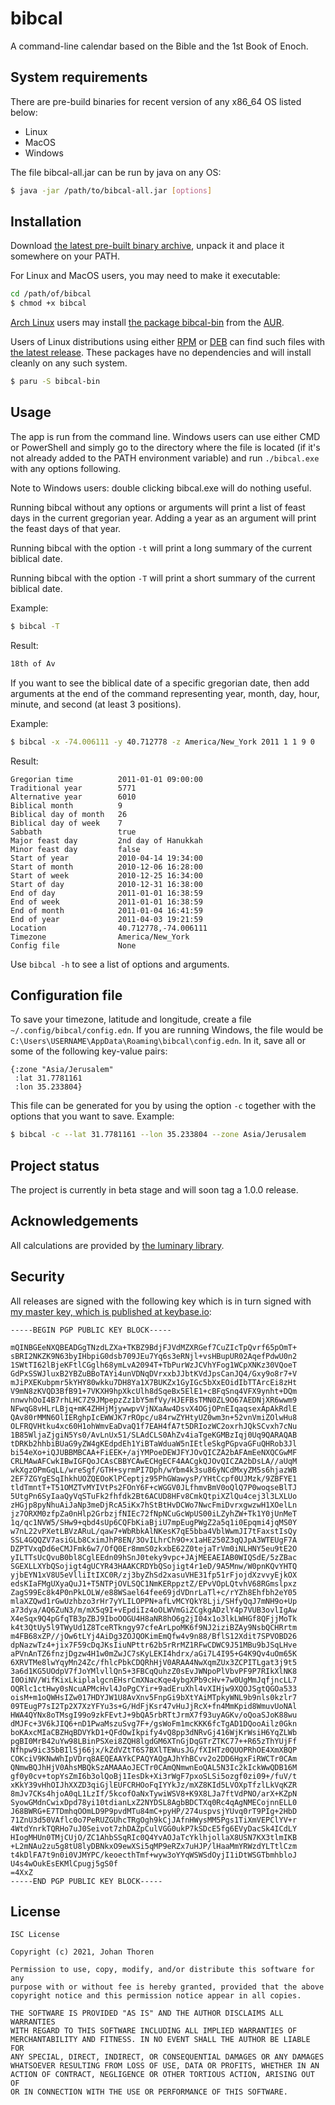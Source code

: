 # bibcal

A command-line calendar based on the Bible and the 1st Book of Enoch.

## System requirements

There are pre-build binaries for recent version of any x86_64 OS listed below:

- Linux
- MacOS
- Windows

The file bibcal-all.jar can be run by java on any OS:

``` sh
$ java -jar /path/to/bibcal-all.jar [options]
```

## Installation

Download [the latest pre-built binary archive](https://github.com/johanthoren/bibcal/releases/latest), unpack it and place it somewhere on your PATH.

For Linux and MacOS users, you may need to make it executable:

``` sh
cd /path/of/bibcal
$ chmod +x bibcal
```

[Arch Linux](https://archlinux.org/) users may install [the package bibcal-bin](https://aur.archlinux.org/packages/bibcal-bin/) from the [AUR](https://aur.archlinux.org/).

Users of Linux distributions using either [RPM](https://en.wikipedia.org/wiki/RPM_Package_Manager) or [DEB](https://en.wikipedia.org/wiki/Deb_(file_format)) can find such files with [the latest release](https://github.com/johanthoren/bibcal/releases/latest). These packages have no dependencies and will install cleanly on any such system.

``` sh
$ paru -S bibcal-bin
```

## Usage

The app is run from the command line. Windows users can use either CMD or PowerShell and simply go to the directory where the file is located (if it's not already added to the PATH environment variable) and run `./bibcal.exe` with any options following.

Note to Windows users: double clicking bibcal.exe will do nothing useful.

Running bibcal without any options or arguments will print a list of feast days in the current gregorian year. Adding a year as an argument will print the feast days of that year.

Running bibcal with the option `-t` will print a long summary of the current biblical date.

Running bibcal with the option `-T` will print a short summary of the current biblical date.

Example:
``` sh
$ bibcal -T
```
Result:

``` sh
18th of Av
```

If you want to see the biblical date of a specific gregorian date, then add arguments at the end of the command representing year, month, day, hour, minute, and second (at least 3 positions).

Example:
``` sh
$ bibcal -x -74.006111 -y 40.712778 -z America/New_York 2011 1 1 9 0
```
Result:
```
Gregorian time          2011-01-01 09:00:00
Traditional year        5771
Alternative year        6010
Biblical month          9
Biblical day of month   26
Biblical day of week    7
Sabbath                 true
Major feast day         2nd day of Hanukkah
Minor feast day         false
Start of year           2010-04-14 19:34:00
Start of month          2010-12-06 16:28:00
Start of week           2010-12-25 16:34:00
Start of day            2010-12-31 16:38:00
End of day              2011-01-01 16:38:59
End of week             2011-01-01 16:38:59
End of month            2011-01-04 16:41:59
End of year             2011-04-03 19:21:59
Location                40.712778,-74.006111
Timezone                America/New_York
Config file             None
```

Use `bibcal -h` to see a list of options and arguments.

## Configuration file

To save your timezone, latitude and longitude, create a file `~/.config/bibcal/config.edn`. If you are running Windows, the file would be `C:\Users\USERNAME\AppData\Roaming\bibcal\config.edn`. In it, save all or some of the following key-value pairs:

``` edn
{:zone "Asia/Jerusalem"
 :lat 31.7781161
 :lon 35.233804}
```

This file can be generated for you by using the option `-c` together with the options that you want to save. Example:

``` sh
$ bibcal -c --lat 31.7781161 --lon 35.233804 --zone Asia/Jerusalem
```

## Project status

The project is currently in beta stage and will soon tag a 1.0.0 release.

## Acknowledgements

All calculations are provided by [the luminary library](https://github.com/johanthoren/luminary).

## Security

All releases are signed with the following key which is in turn signed with [my master key, which is published at keybase.io](https://keybase.io/johan_thoren):

``` public-key
-----BEGIN PGP PUBLIC KEY BLOCK-----

mQINBGEeNXQBEADGgTNzdLZXa+TKBZ9BdjFJVdMZXRGef7CuZIcTpQvrf65pOmT+
sBRI2NKZK9N63byIHbpiG0dsb709JEu7Yq6s3eRNjl+vsHBupUR02AqefPdwU0n2
1SWtTI62lBjeKFtlCGglh68ymLvA2094T+TbPurWzJCVhYFog1WCpXNKz30VQoeT
GdPxSSWJluxB2YBZuBBoTAYi4unVDNqDVrxxbJJbtKVdJpsCanJQ4/Gxy9o8r7+V
mJiPXEKubpmr5kYHY80wkku7DH8Ya1X7BUKZx1GyIGc5bXxEOidIbTTArcEi8zHt
V9mN8zKVQD3BfB91+7VKXH9hpXkcUlh8dSqeBx5ElE1+cBFqSnq4VFX9ynht+DQm
nnwvhOoI4B7rhLHC7Z9JMpepzZz1bY5mfVy/HJEFBsTMN0ZL9O67AEDNjXR6wwm9
NFwqG8vHLrLBjq+mK4ZHHjMjywwpvVjNXaAw4DsvX4OGjOPnEIqaqsexApAkRdlE
QAv80rMMN6OlIERghpIcEWWJK7rROpc/u84rwZYHtyUZ0wm3n+52vnVmiZOlwHu8
OLFRQVHtku4xc60H1ohWmvEaDvaQ1f7EAH4fA7t5DRIozWC2oxrhJQkSCvxh7cNu
1B85WljaZjgiN5Ys0/AvLnUx51/SLAdCLS0AhZv4iaTgeKGMBzIqj0Uq9QARAQAB
tDRKb2hhbiBUaG9yZW4gKEdpdEh1YiBTaWduaW5nIEtleSkgPGpvaGFuQHRob3Jl
bi54eXo+iQJUBBMBCAA+FiEEK+/ajYMPoeDEWJFYJOvQICZA2bAFAmEeNXQCGwMF
CRLMAwAFCwkIBwIGFQoJCAsCBBYCAwECHgECF4AACgkQJOvQICZA2bDsLA//aUqM
wkXgzOPmGqLL/wreSgf/GTH+syrmPI7Dph/wYbm4k3su86yNCdMxyZM5s6hjazWB
2EF7ZGYgESqIhkhUOZQEOoKlPCeptjz95PhGWawysP/YHtCcpf0UJMzk/9ZBFYE1
tldTmntT+T51OMZTvMYIVtPs2FOnY6F+cWGGV0JLfhmvBmV0oQlQ7P0woqseBlTJ
5UtgPn6SyIaaQyVqSTuFk2fhfdk2Bt6ACUD8HFv8CmkQtpiXZlQu4cej3l3LXLUo
zHGjp8pyNhuAiJaNp3meDjRcA5iKx7hStBtHvDCWo7NwcFmiDvrxgwzwH1XOelLn
jz7ORXM0zfpZa0nHlp2GrbzjfNIEc72fNpNCuGcWpUS00iLZyhZW+Tk1Y0jUnMeT
1q/qc1NVW5/SHw9+qbd4sUp6CQFbKiaBjiU7mpEugPWgZ2a5q1i0Epqmi4jqMS0Y
w7nL22vPXetLBVzARuL/qaw7+WbRbkAlNKesK7qE5bba4VblWwmJI7tFaxstIsQy
SSL4GQQZV7asiGLb8CximJhP8EN/3OvILhrCh9O+x1aHE250Z3qQJpA3WTEUgF7A
DZPTVxqDd6eCMJFmk6w7/OfQ0Er8mmS0zkxbE62Z0tejaTrVm0iNLHNY5eu9tE2O
yILTTsUcQvuB0bl8CglEEdn09hSnJ0teky9vpc+JAjMEEAEIAB0WIQSdE/5zZBac
SGEXLLXYbQSojigt4gUCYR43HAAKCRDYbQSojigt4r1eD/9A5Mnw/W0pnKQvYHTQ
yjbEYN1xV8U5eVlliItIXC0R/zj3byZhSd2xasuVHE31fp51rFjojdXzvvyEjkOX
edsKIaFMgUXyaQuJ1+T5NTPjOVLSQC1NmKERppztZ/EPvVOpLQtvhV68RGmslpxz
ZagS99Ec8k4P0nPkLOLW/e88WSael64fee69jdVDnrLaTl+c/rYZh8Ehfbh2eY05
mlaXZQwd1rGwUzhbzo3rHr7yYLILOPPN+afLvMCYQkY8Lji/SHfyQqJ7mNH9o+Up
a73dya/AQ6ZuN3/m/mX5q9I+vEpdiIz4oOLWVmGiZCgkgADzlY4p7VUB3ovlIgAw
X4eSqx9Q4pGfqTB3pZBJ9IboOOGU4H8aNR8hO6g2jI04x1o3lkLWHGf8QFjjMoTk
k4t3QtUy5l9TWyUd1Z8TceRTkngy97cfeArLpoMK6f9NJ2iziBZAy9NsbQCHRrtm
m4FB68xZP//jOw6tLYj4AiDg3ZOJQOKimEmQfw4v9n88/BflS12Xdit7SPVOBD26
dpNazwTz4+jix7F59cDqJKsIiuNPttr62b5rRrMZ1RFwCDWC9J51MBu9bJSqLHve
aPVnAnTZ6fnzjDgzw4H1w0mZwJC7sKyLEKI4hdrx/aGi7L4I95+G4K9Qv4uOm65K
6XRVTMe8lwYqyMn24Zc/fhlcPbkCDQRhHjV0ARAA4NwXqmZUx3ZCPITLgat3j9t5
3a6d1KG5UOdpV7fJoYMlvllQn5+3FBCqQuhzZ0sEvJWNpoPlVbvPF9P7RIkXlNK8
I0OiNV/WifKixLkiplalgcnEHsrCmXNacKqe4ybgXPb9cHv+7w0UgMmJqfjncLL7
OQRlc1ctHwy0sNcuAPMcHvl4JoPgCYir+9adEruXhl4vXIHjw9XQOJSgtQGOa533
oisM+m1oQWHsIZw017HDYJW1U8AvXnv5FnpGi9bXtYAiMTpkyWNL9b9nls0kzlr7
09TEugP7sI2Tp2X7XzYFYu3s+G/HdFjKsr47vHuJjRcX+fn4MmKpid8WmuvUoNAl
HWA4QYNx8oTMsgI99o9zkFEvtJ+9bQA5rbRTtJrmX7f93uyAGKv/oQoaSJoK88wu
dMJFc+3V6kJIQ6+nD1PwaMszuSvg7F+/gsWoFm1mcKKK6fcTgAD1DQooAilz0Gkn
boKAxcMIaCBZHqBDVYkD1+QFdOwIkpify4vQ8pp3dNRvGj416WjKrWsiH6YqZLWb
pgBI0MrB42uYw98LBinPSXei8ZQH8lgdGM6XTnGjDqGTrZTKC77++R65zThYUjFf
Nfhpw9ic35bBIlSj66jx/kZdVZtT6S7BXlTEWusJG/fXIHTz0QUOPRhOE4XmXBQP
COKciV9KNwWhIpVDrq8AEQEAAYkCPAQYAQgAJhYhBCvv2o2DD6HgxFiRWCTr0CAm
QNmwBQJhHjV0AhsMBQkSzAMAAAoJECTr0CAmQNmwnEoQAL5N3Ic2kIckWwQDB16M
gf0y0cv+topYsZmI6b3olQoBj1IesDk+Xi3rWgF7pxoSLSi5ozgf0zi09+/fuV/t
xKkY39vHhOIJhXXZD3qiGjlEUFCRHOoFqIYYkJz/mXZ8KId5LVOXpTfzlLkVqKZR
8mJv7CKs4hjoA0qL1LzIf/5kcofOaNxTywiWSV8+K9X8LJa7ftVdPNO/arX+KZpN
SyowGMdnCwixDpd78yi10tdianLxZ2NYDSL8AgbBDCTXq0Rc4qAgNMECojnnELL0
J68BWRG+E7TDmhqOOmLD9P9pvdMTu84mC+pyHP/274uspvsjYUvq0rT9PIg+2HbD
71ZnU3d50VAflc0o7PeRUZGUhcTRgOgh9kCjJAfnHWysMM5Pgs1TiXmVEPClYV+r
4WtdYnrkTQRHo7uJ0Seivot7zhDAZpCulVGG0ukP7kSDcE5fg6EVyDacSk4ICdLY
HIogMHUn0TMjCUjO/ZC1AhbSSqRIc0Q4YvAOJaTcYklhjollaX8USN7KX3tlmIKB
+L2mNAu2zu5g8tU8lyDBNkxO9ewXSi5qMP9eRZx7uHJP/lHaaMmYRWzdYLTtlCzm
t4kDlFA7t9n0i0VJMYPC/keoecthTmf+wyw3oYYqWSWSdOyjI1iDtWSGTbmhbloJ
U4s4wOukEsEKMlCpugj5gS0f
=4XxZ
-----END PGP PUBLIC KEY BLOCK-----
```

## License

```
ISC License

Copyright (c) 2021, Johan Thoren

Permission to use, copy, modify, and/or distribute this software for any
purpose with or without fee is hereby granted, provided that the above
copyright notice and this permission notice appear in all copies.

THE SOFTWARE IS PROVIDED "AS IS" AND THE AUTHOR DISCLAIMS ALL WARRANTIES
WITH REGARD TO THIS SOFTWARE INCLUDING ALL IMPLIED WARRANTIES OF
MERCHANTABILITY AND FITNESS. IN NO EVENT SHALL THE AUTHOR BE LIABLE FOR
ANY SPECIAL, DIRECT, INDIRECT, OR CONSEQUENTIAL DAMAGES OR ANY DAMAGES
WHATSOEVER RESULTING FROM LOSS OF USE, DATA OR PROFITS, WHETHER IN AN
ACTION OF CONTRACT, NEGLIGENCE OR OTHER TORTIOUS ACTION, ARISING OUT OF
OR IN CONNECTION WITH THE USE OR PERFORMANCE OF THIS SOFTWARE.
```
